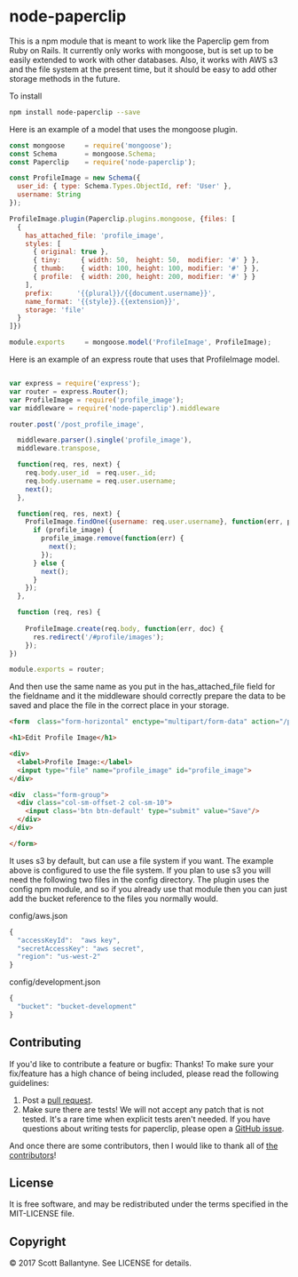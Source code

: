node-paperclip
=========

This is a npm module that is meant to work like the Paperclip gem from Ruby on Rails. It currently only works with mongoose, but is set up to be easily extended to work with other databases.  Also, it works with AWS s3 and the file system at the present time, but it should be easy to add other storage methods in the future. 

To install 

```bash
npm install node-paperclip --save
```

Here is an example of a model that uses the mongoose plugin.

```javascript
const mongoose     = require('mongoose');
const Schema       = mongoose.Schema;
const Paperclip    = require('node-paperclip');

const ProfileImage = new Schema({
  user_id: { type: Schema.Types.ObjectId, ref: 'User' },
  username: String
});

ProfileImage.plugin(Paperclip.plugins.mongoose, {files: [
  { 
    has_attached_file: 'profile_image',
    styles: [
      { original: true },
      { tiny:     { width: 50,  height: 50,  modifier: '#' } },
      { thumb:    { width: 100, height: 100, modifier: '#' } },
      { profile:  { width: 200, height: 200, modifier: '#' } }
    ],
    prefix:      '{{plural}}/{{document.username}}',
    name_format: '{{style}}.{{extension}}',
    storage: 'file'
  }
]})

module.exports     = mongoose.model('ProfileImage', ProfileImage);
```

Here is an example of an express route that uses that ProfileImage model.
```javascript

var express = require('express');
var router = express.Router();
var ProfileImage = require('profile_image');
var middleware = require('node-paperclip').middleware

router.post('/post_profile_image', 

  middleware.parser().single('profile_image'), 
  middleware.transpose, 

  function(req, res, next) {
    req.body.user_id  = req.user._id;
    req.body.username = req.user.username;
    next();
  },  

  function(req, res, next) {
    ProfileImage.findOne({username: req.user.username}, function(err, profile_image) {
      if (profile_image) {  
        profile_image.remove(function(err) {
          next();
        });
      } else {
        next();
      }
    });
  }, 

  function (req, res) {  
    
    ProfileImage.create(req.body, function(err, doc) {
      res.redirect('/#profile/images');
    });
})

module.exports = router;
```

And then use the same name as you put in the has_attached_file field for the fieldname and it the middleware should correctly prepare the data to be saved and place the file in the correct place in your storage.

```html
<form  class="form-horizontal" enctype="multipart/form-data" action="/post_profile_image" method="post">

<h1>Edit Profile Image</h1>

<div>
  <label>Profile Image:</label>
  <input type="file" name="profile_image" id="profile_image">
</div>

<div  class="form-group">
  <div class="col-sm-offset-2 col-sm-10">
    <input class='btn btn-default' type="submit" value="Save"/>
  </div>
</div>

</form>

```



It uses s3 by default, but can use a file system if you want.  The example above is configured to use the file system.  If you plan to use s3 you will need the following two files in the config directory.  The plugin uses the config npm module, and so if you already use that module then you can just add the bucket reference to the files you normally would.

config/aws.json
```javascript
{
  "accessKeyId":  "aws key",
  "secretAccessKey": "aws secret",
  "region": "us-west-2"
}
```
config/development.json
```javascript
{
  "bucket": "bucket-development"
}
```


Contributing
------------

If you'd like to contribute a feature or bugfix: Thanks! To make sure your
fix/feature has a high chance of being included, please read the following
guidelines:

1. Post a [pull request](https://github.com/ballantyne/node-paperclip/compare/).
2. Make sure there are tests! We will not accept any patch that is not tested.
   It's a rare time when explicit tests aren't needed. If you have questions
   about writing tests for paperclip, please open a
   [GitHub issue](https://github.com/ballantyne/node-paperclip/issues/new).


And once there are some contributors, then I would like to thank all of [the contributors](https://github.com/ballantyne/node-paperclip/graphs/contributors)!

License
-------

It is free software, and may be redistributed under the terms specified in the MIT-LICENSE file.

Copyright 
-------
© 2017 Scott Ballantyne. See LICENSE for details.


